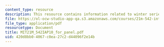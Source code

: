 ```yaml
---
content_type: resource
description: This resource contains information related to winter series panelists.
file: https://ol-ocw-studio-app-qa.s3.amazonaws.com/courses/21m-542-interdisciplinary-approaches-to-musical-time-january-iap-2010/420d8bb04067c0ea27c2d44096f2e14b_MIT21M_542IAP10_for_panel.pdf
file_type: application/pdf
resourcetype: Document
title: MIT21M_542IAP10_for_panel.pdf
uid: 420d8bb0-4067-c0ea-27c2-d44096f2e14b
---
```

